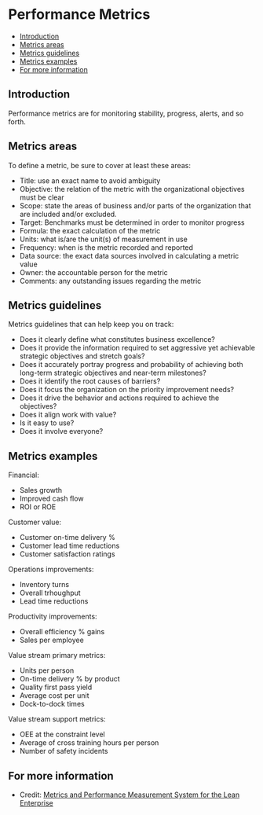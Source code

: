 # Performance Metrics

* [Introduction](#introduction)
* [Metrics areas](#metric-areas)
* [Metrics guidelines](#metrics-guidelines)
* [Metrics examples](#metric-examples)
* [For more information](#more)


<h2><a name="introduction">Introduction</a></h2>

Performance metrics are for monitoring stability, progress, alerts, and so forth.


<h2><a name="metrics-areas">Metrics areas</a></h2>

To define a metric, be sure to cover at least these areas:

* Title: use an exact name to avoid ambiguity
* Objective: the relation of the metric with the organizational objectives must be clear
* Scope: state the areas of business and/or parts of the organization that are included and/or excluded.
* Target: Benchmarks must be determined in order to monitor progress
* Formula: the exact calculation of the metric
* Units: what is/are the unit(s) of measurement in use
* Frequency: when is the metric recorded and reported
* Data source: the exact data sources involved in calculating a metric value
* Owner: the accountable person for the metric
* Comments: any outstanding issues regarding the metric


<h2><a name="metrics-guidelines">Metrics guidelines</a></h2>

Metrics guidelines that can help keep you on track:

* Does it clearly define what constitutes business excellence?
* Does it provide the information required to set aggressive yet achievable strategic objectives and stretch goals?
* Does it accurately portray progress and probability of achieving both long-term strategic objectives and near-term milestones?
* Does it identify the root causes of barriers?
* Does it focus the organization on the priority improvement needs?
* Does it drive the behavior and actions required to achieve the objectives?
* Does it align work with value?
* Is it easy to use?
* Does it involve everyone?


<h2><a name="metrics-examples">Metrics examples</a></h2>

Financial:
* Sales growth
* Improved cash flow
* ROI or ROE

Customer value:
* Customer on-time delivery %
* Customer lead time reductions
* Customer satisfaction ratings

Operations improvements:
* Inventory turns
* Overall trhoughput
* Lead time reductions

Productivity improvements:
* Overall efficiency % gains
* Sales per employee

Value stream primary metrics:
* Units per person
* On-time delivery % by product
* Quality first pass yield
* Average cost per unit
* Dock-to-dock times

Value stream support metrics:
* OEE at the constraint level
* Average of cross training hours per person
* Number of safety incidents


<h2><a name="more">For more information</a></h2>

* Credit: [Metrics and Performance Measurement System for the Lean Enterprise](https://ocw.mit.edu/courses/aeronautics-and-astronautics/16-852j-integrating-the-lean-enterprise-fall-2005/lecture-notes/12_metrics.pdf)
